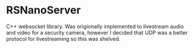 # RSNanoServer
C++ websocket library. Was origionally implemented to livestream audio and video for a security camera, however I decided that UDP was a better protocol for livestreaming so this was shelved.
